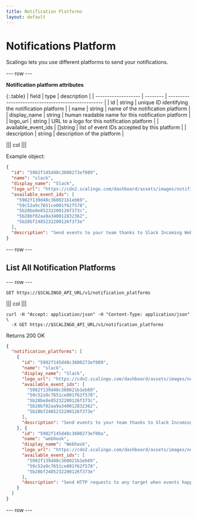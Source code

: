 ```yaml
---
title: Notification Platforms
layout: default
---
```


# Notifications Platform

Scalingo lets you use different platforms to send your notifications.

--- row ---

**Notification platform attributes**

{:.table}
| field               | type     | description                                        |
| ------------------- | -------- | -------------------------------------------------- |
| id                  | string   | unique ID identifying the notification platform    |
| name                | string   | name of the notification platform                  |
| display_name        | string   | human readable name for this notification platform |
| logo_url            | string   | URL to a logo for this notification platform       |
| available_event_ids | []string | list of event IDs accepted by this platform        |
| description         | string   | description of the platform                        |

||| col |||

Example object:

```json
{
  "id": "5982f145d48c3600273ef089",
  "name": "slack",
  "display_name": "Slack",
  "logo_url": "https://cdn2.scalingo.com/dashboard/assets/images/notification/slack-831fd1b21576dbb3e0037b7211ecfd93.svg",
  "available_event_ids": [
    "5982f139d48c360021b1eb69",
    "59c52a9c7651ce001f62f578",
    "5b28be8e85232200126f373c",
    "5b28bf02aa9a340012832362",
    "5b28bf2485232200126f373e"
  ],
  "description": "Send events to your team thanks to Slack Incoming WebHooks."
}
```

--- row ---

## List All Notification Platforms

--- row ---

`GET https://$SCALINGO_API_URL/v1/notification_platforms`

||| col |||

```shell
curl -H "Accept: application/json" -H "Content-Type: application/json" \
  -X GET https://$SCALINGO_API_URL/v1/notification_platforms
```

Returns 200 OK

```json
{
  "notification_platforms": [
    {
      "id": "5982f145d48c3600273ef089",
      "name": "slack",
      "display_name": "Slack",
      "logo_url": "https://cdn2.scalingo.com/dashboard/assets/images/notification/slack-831fd1b21576dbb3e0037b7211ecfd93.svg",
      "available_event_ids": [
        "5982f139d48c360021b1eb69",
        "59c52a9c7651ce001f62f578",
        "5b28be8e85232200126f373c",
        "5b28bf02aa9a340012832362",
        "5b28bf2485232200126f373e"
      ],
      "description": "Send events to your team thanks to Slack Incoming WebHooks."
    }, {
      "id": "5982f145d48c3600273ef08a",
      "name": "webhook",
      "display_name": "Webhook",
      "logo_url": "https://cdn2.scalingo.com/dashboard/assets/images/notification/webhook-1f16734c1d9b61dff4460d067ab980ec.svg",
      "available_event_ids": [
        "5982f139d48c360021b1eb69",
        "59c52a9c7651ce001f62f578",
        "5b28bf2485232200126f373e"
      ],
      "description": "Send HTTP requests to any target when events happen."
    }
  ]
}
```

--- row ---
